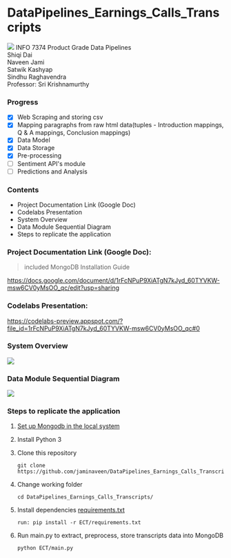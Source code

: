 # DataPipelines_Earnings_Calls_Transcripts
![](https://github.com/jaminaveen/DataPipelines_Earnings_Calls_Transcripts/blob/master/Notched%20N%20Motto_RB.png)
INFO 7374 Product Grade Data Pipelines</br>
Shiqi Dai</br>
Naveen Jami</br>
Satwik Kashyap</br>
Sindhu Raghavendra</br>
Professor: Sri Krishnamurthy</br>

### Progress
   - [x] Web Scraping and storing csv
   - [x] Mapping paragraphs from raw html data(tuples - Introduction mappings, Q & A mappings, Conclusion mappings)
   - [x] Data Model
   - [x] Data Storage 
   - [x] Pre-processing
   - [ ] Sentiment API's module
   - [ ] Predictions and Analysis

### Contents
   - Project Documentation Link (Google Doc)
   - Codelabs Presentation
   - System Overview
   - Data Module Sequential Diagram
   - Steps to replicate the application

### Project Documentation Link (Google Doc):
> included MongoDB Installation Guide

https://docs.google.com/document/d/1rFcNPuP9XiATgN7kJyd_60TYVKW-msw6CV0yMsOO_qc/edit?usp=sharing

### Codelabs Presentation:

https://codelabs-preview.appspot.com/?file_id=1rFcNPuP9XiATgN7kJyd_60TYVKW-msw6CV0yMsOO_qc#0

### System Overview

![](https://github.com/jaminaveen/DataPipelines_Earnings_Calls_Transcripts/blob/master/INFO7374%20Project1%20Pipeline.jpeg)


### Data Module Sequential Diagram
![](https://github.com/jaminaveen/DataPipelines_Earnings_Calls_Transcripts/blob/master/Data_Module_Sequence_Diagram.png)

 
### Steps to replicate the application

1. [Set up Mongodb in the local system](https://docs.google.com/document/d/1rFcNPuP9XiATgN7kJyd_60TYVKW-msw6CV0yMsOO_qc/edit#heading=h.ium335l8jusv)

2. Install Python 3

3. Clone this repository

       git clone https://github.com/jaminaveen/DataPipelines_Earnings_Calls_Transcripts.git

4. Change working folder
    
       cd DataPipelines_Earnings_Calls_Transcripts/

5. Install dependencies 
   [requirements.txt](https://github.com/jaminaveen/DataPipelines_Earnings_Calls_Transcripts/blob/master/ECT/requirements.txt)
       
       run: pip install -r ECT/requirements.txt
 
6. Run main.py to extract, preprocess, store transcripts data into MongoDB
     
       python ECT/main.py
    
    
